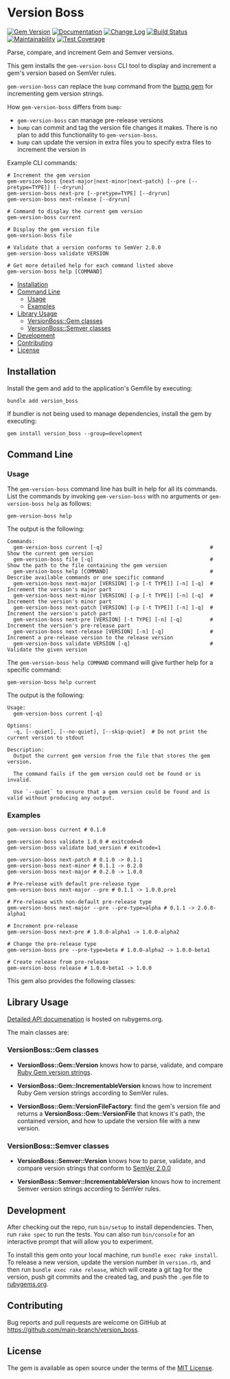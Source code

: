 # Version Boss

[![Gem Version](https://badge.fury.io/rb/version_boss.svg)](https://badge.fury.io/rb/version_boss)
[![Documentation](https://img.shields.io/badge/Documentation-Latest-green)](https://rubydoc.info/gems/version_boss/)
[![Change Log](https://img.shields.io/badge/CHANGELOG-Latest-green)](https://rubydoc.info/gems/version_boss/file/CHANGELOG.md)
[![Build Status](https://github.com/main-branch/version_boss/actions/workflows/continuous-integration.yml/badge.svg)](https://github.com/main-branch/version_boss/actions/workflows/continuous-integration.yml)
[![Maintainability](https://api.codeclimate.com/v1/badges/44a42ed085fe162e5dff/maintainability)](https://codeclimate.com/github/main-branch/version_boss/maintainability)
[![Test Coverage](https://api.codeclimate.com/v1/badges/44a42ed085fe162e5dff/test_coverage)](https://codeclimate.com/github/main-branch/version_boss/test_coverage)

Parse, compare, and increment Gem and Semver versions.

This gem installs the `gem-version-boss` CLI tool to display and increment a gem's version
based on SemVer rules.

`gem-version-boss` can replace the `bump` command from the [bump
gem](https://rubygems.org/gems/bump/) for incrementing gem version strings.

How `gem-version-boss` differs from `bump`:

* `gem-version-boss` can manage pre-release versions
* `bump` can commit and tag the version file changes it makes. There is no plan to
  add this functionality to `gem-version-boss`.
* `bump` can update the version in extra files you to specify extra files to
  increment the version in

Example CLI commands:

```shell
# Increment the gem version
gem-version-boss {next-major|next-minor|next-patch} [--pre [--pretype=TYPE]] [--dryrun]
gem-version-boss next-pre [--pretype=TYPE] [--dryrun]
gem-version-boss next-release [--dryrun]

# Command to display the current gem version
gem-version-boss current

# Display the gem version file
gem-version-boss file

# Validate that a version conforms to SemVer 2.0.0
gem-version-boss validate VERSION

# Get more detailed help for each command listed above
gem-version-boss help [COMMAND]
```

* [Installation](#installation)
* [Command Line](#command-line)
  * [Usage](#usage)
  * [Examples](#examples)
* [Library Usage](#library-usage)
  * [VersionBoss::Gem classes](#versionbossgem-classes)
  * [VersionBoss::Semver classes](#versionbosssemver-classes)
* [Development](#development)
* [Contributing](#contributing)
* [License](#license)

## Installation

Install the gem and add to the application's Gemfile by executing:

```shell
bundle add version_boss
```

If bundler is not being used to manage dependencies, install the gem by executing:

```shell
gem install version_boss --group=development
```

## Command Line

### Usage

The `gem-version-boss` command line has built in help for all its commands. List the
commands by invoking `gem-version-boss` with no arguments or `gem-version-boss help` as
follows:

```shell
gem-version-boss help
```

The output is the following:

```shell
Commands:
  gem-version-boss current [-q]                                   # Show the current gem version
  gem-version-boss file [-q]                                      # Show the path to the file containing the gem version
  gem-version-boss help [COMMAND]                                 # Describe available commands or one specific command
  gem-version-boss next-major [VERSION] [-p [-t TYPE]] [-n] [-q]  # Increment the version's major part
  gem-version-boss next-minor [VERSION] [-p [-t TYPE]] [-n] [-q]  # Increment the version's minor part
  gem-version-boss next-patch [VERSION] [-p [-t TYPE]] [-n] [-q]  # Increment the version's patch part
  gem-version-boss next-pre [VERSION] [-t TYPE] [-n] [-q]         # Increment the version's pre-release part
  gem-version-boss next-release [VERSION] [-n] [-q]               # Increment a pre-release version to the release version
  gem-version-boss validate VERSION [-q]                          # Validate the given version
```

The `gem-version-boss help COMMAND` command will give further help for a specific command:

```shell
gem-version-boss help current
```

The output is the following:

```shell
Usage:
  gem-version-boss current [-q]

Options:
  -q, [--quiet], [--no-quiet], [--skip-quiet]  # Do not print the current version to stdout

Description:
  Output the current gem version from the file that stores the gem version.

  The command fails if the gem version could not be found or is invalid.

  Use `--quiet` to ensure that a gem version could be found and is valid without producing any output.
```

### Examples

```shell
gem-version-boss current # 0.1.0

gem-version-boss validate 1.0.0 # exitcode=0
gem-version-boss validate bad_version # exitcode=1

gem-version-boss next-patch # 0.1.0 -> 0.1.1
gem-version-boss next-minor # 0.1.1 -> 0.2.0
gem-version-boss next-major # 0.2.0 -> 1.0.0

# Pre-release with default pre-release type
gem-version-boss next-major --pre # 0.1.1 -> 1.0.0.pre1

# Pre-release with non-default pre-release type
gem-version-boss next-major --pre --pre-type=alpha # 0.1.1 -> 2.0.0-alpha1

# Increment pre-release
gem-version-boss next-pre # 1.0.0-alpha1 -> 1.0.0-alpha2

# Change the pre-release type
gem-version-boss pre --pre-type=beta # 1.0.0-alpha2 -> 1.0.0-beta1

# Create release from pre-release
gem-version-boss release # 1.0.0-beta1 -> 1.0.0
```

This gem also provides the following classes:

## Library Usage

[Detailed API documenation](https://rubydoc.info/gems/version_boss/) is hosted on
rubygems.org.

The main classes are:

### VersionBoss::Gem classes

* **VersionBoss::Gem::Version** knows how to parse, validate, and compare [Ruby Gem
  version strings](https://guides.rubygems.org/patterns/#semantic-versioning).

* **VersionBoss::Gem::IncrementableVersion** knows how to increment Ruby Gem version
  strings according to SemVer rules.

* **VersionBoss::Gem::VersionFileFactory**: find the gem's version file and returns a
  **VersionBoss::Gem::VersionFile** that knows it's path, the contained version, and
  how to update the version file with a new version.

### VersionBoss::Semver classes

* **VersionBoss::Semver::Version** knows how to parse, validate, and compare version
  strings that conform to [SemVer 2.0.0](https://semver.org/spec/v2.0.0.html)

* **VersionBoss::Semver::IncrementableVersion** knows how to increment Semver version
  strings according to SemVer rules.

## Development

After checking out the repo, run `bin/setup` to install dependencies. Then, run `rake
spec` to run the tests. You can also run `bin/console` for an interactive prompt that
will allow you to experiment.

To install this gem onto your local machine, run `bundle exec rake install`. To
release a new version, update the version number in `version.rb`, and then run
`bundle exec rake release`, which will create a git tag for the version, push git
commits and the created tag, and push the `.gem` file to
[rubygems.org](https://rubygems.org).

## Contributing

Bug reports and pull requests are welcome on GitHub at
https://github.com/main-branch/version_boss.

## License

The gem is available as open source under the terms of the [MIT
License](https://opensource.org/licenses/MIT).
